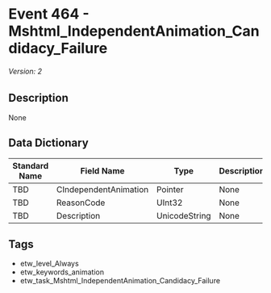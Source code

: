 # Event 464 - Mshtml_IndependentAnimation_Candidacy_Failure
###### Version: 2

## Description
None

## Data Dictionary
|Standard Name|Field Name|Type|Description|Sample Value|
|---|---|---|---|---|
|TBD|CIndependentAnimation|Pointer|None|`None`|
|TBD|ReasonCode|UInt32|None|`None`|
|TBD|Description|UnicodeString|None|`None`|

## Tags
* etw_level_Always
* etw_keywords_animation
* etw_task_Mshtml_IndependentAnimation_Candidacy_Failure